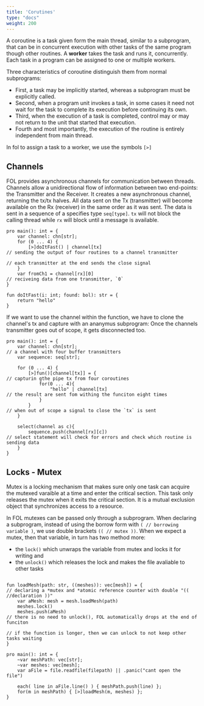 ```yaml
---
title: 'Corutines'
type: "docs"
weight: 200
---
```


A coroutine is a task given form the main thread, similar to a subprogram, that can be in concurrent execution with other tasks of the same program though other routines.  A **worker** takes the task and runs it, concurrently. Each task in a program can be assigned to one or multiple workers. 

Three characteristics of coroutine distinguish them from normal subprograms:
- First, a task may be implicitly started, whereas a subprogram must be explicitly called. 
- Second, when a program unit invokes a task, in some cases it need not wait for the task to complete its execution before continuing its own. 
- Third, when the execution of a task is completed, control may or may not return to the unit that started that execution.
- Fourth and most importantly, the execution of the routine is entirely independent from main thread.

In fol to assign a task to a worker, we use the symbols `[>]` 

## Channels

FOL provides asynchronous channels for communication between threads. Channels allow a unidirectional flow of information between two end-points: the Transmitter and the Receiver. It creates a new asynchronous channel, returning the tx/tx halves. All data sent on the Tx (transmitter) will become available on the Rx (receiver) in the same order as it was sent. The data is sent in a sequence of a specifies type `seq[type]`. `tx` will not block the calling thread while `rx` will block until a message is available.

```
pro main(): int = {
    var channel: chn[str];
    for (0 ... 4) {
        [>]doItFast() | channel[tx]                                             // sending the output of four routines to a channel transmitter
                                                                                // each transmitter at the end sends the close signal
    }
    var fromCh1 = channel[rx][0]                                                // reciveing data from one transmitter, `0`
}

fun doItFast(i: int; found: bol): str = {
    return "hello"
}
```

If we want to use the channel within the function, we have to clone the channel's tx and capture with an ananymus subprogram: Once the channels transmitter goes out of scope, it gets disconnected too.
```
pro main(): int = {
    var channel: chn[str];                                                      // a channel with four buffer transmitters
    var sequence: seq[str];

    for (0 ... 4) {
        [>]fun()[channel[tx]] = {                                               // capturin gthe pipe tx from four coroutines
            for(0 ... 4){
                "hello" | channel[tx]                                           // the result are sent fom withing the funciton eight times
            }
        }                                                                       // when out of scope a signal to close the `tx` is sent
    }

    select(channel as c){
        sequence.push(channel[rx][c])                                           // select statement will check for errors and check which routine is sending data
    }
}
```

## Locks - Mutex

Mutex is a locking mechanism that makes sure only one task can acquire the mutexed varaible at a time and enter the critical section. This task only releases the mutex when it exits the critical section. It is a mutual exclusion object that synchronizes access to a resource. 

In FOL mutexes can be passed only through a subprogram. When declaring a subprogram, instead of using the borrow form with `( // borrowing variable )`, we use double brackets `(( // mutex ))`. When we expect a mutex, then that variable, in turn has two method more: 

- the `lock()` which unwraps the variable from mutex and locks it for writing and 
- the `unlock()` which releases the lock and makes the file avaliable to other tasks
```

fun loadMesh(path: str, ((meshes)): vec[mesh]) = {                              // declaring a *mutex and *atomic reference counter with double "(( //declaration ))"
    var aMesh: mesh = mesh.loadMesh(path) 
    meshes.lock()
    meshes.push(aMesh)                                                          // there is no need to unlock(), FOL automatically drops at the end of funciton
                                                                                // if the function is longer, then we can unlock to not keep other tasks waiting
}

pro main(): int = {
    ~var meshPath: vec[str];
    ~var meshes: vec[mesh];
    var aFile = file.readfile(filepath) || .panic("cant open the file")

    each( line in aFile.line() ) { meshPath.push(line) };
    for(m in meshPath) { [>]loadMesh(m, meshes) };
}
```

